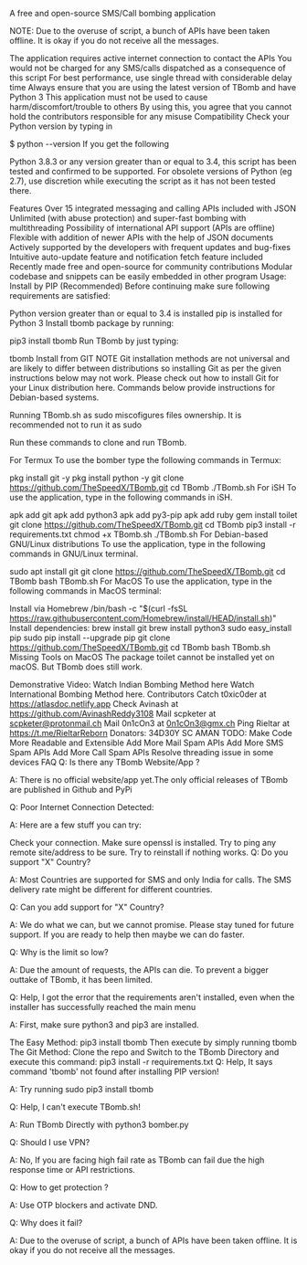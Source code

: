 A free and open-source SMS/Call bombing application

NOTE:
Due to the overuse of script, a bunch of APIs have been taken offline. It is okay if you do not receive all the messages.

The application requires active internet connection to contact the APIs
You would not be charged for any SMS/calls dispatched as a consequence of this script
For best performance, use single thread with considerable delay time
Always ensure that you are using the latest version of TBomb and have Python 3
This application must not be used to cause harm/discomfort/trouble to others
By using this, you agree that you cannot hold the contributors responsible for any misuse
Compatibility
Check your Python version by typing in

$ python --version
If you get the following

Python 3.8.3
or any version greater than or equal to 3.4, this script has been tested and confirmed to be supported. For obsolete versions of Python (eg 2.7), use discretion while executing the script as it has not been tested there.

Features
Over 15 integrated messaging and calling APIs included with JSON
Unlimited (with abuse protection) and super-fast bombing with multithreading
Possibility of international API support (APIs are offline)
Flexible with addition of newer APIs with the help of JSON documents
Actively supported by the developers with frequent updates and bug-fixes
Intuitive auto-update feature and notification fetch feature included
Recently made free and open-source for community contributions
Modular codebase and snippets can be easily embedded in other program
Usage:
Install by PIP (Recommended)
Before continuing make sure following requirements are satisfied:

Python version greater than or equal to 3.4 is installed
pip is installed for Python 3
Install tbomb package by running:

pip3 install tbomb
Run TBomb by just typing:

tbomb
Install from GIT
NOTE
Git installation methods are not universal and are likely to differ between distributions so installing Git as per the given instructions below may not work. Please check out how to install Git for your Linux distribution here. Commands below provide instructions for Debian-based systems.

Running TBomb.sh as sudo miscofigures files ownership. It is recommended not to run it as sudo

Run these commands to clone and run TBomb.

For Termux
To use the bomber type the following commands in Termux:

pkg install git -y 
pkg install python -y 
git clone https://github.com/TheSpeedX/TBomb.git
cd TBomb
./TBomb.sh
For iSH
To use the application, type in the following commands in iSH.

apk add git
apk add python3
apk add py3-pip
apk add ruby
gem install toilet
git clone https://github.com/TheSpeedX/TBomb.git
cd TBomb
pip3 install -r requirements.txt
chmod +x TBomb.sh
./TBomb.sh
For Debian-based GNU/Linux distributions
To use the application, type in the following commands in GNU/Linux terminal.

sudo apt install git
git clone https://github.com/TheSpeedX/TBomb.git
cd TBomb
bash TBomb.sh
For MacOS
To use the application, type in the following commands in MacOS terminal:

Install via Homebrew
/bin/bash -c "$(curl -fsSL https://raw.githubusercontent.com/Homebrew/install/HEAD/install.sh)"
Install dependencies:
brew install git
brew install python3
sudo easy_install pip
sudo pip install --upgrade pip
git clone https://github.com/TheSpeedX/TBomb.git
cd TBomb
bash TBomb.sh
Missing Tools on MacOS
The package toilet cannot be installed yet on macOS. But TBomb does still work.

Demonstrative Video:
Watch Indian Bombing Method here
Watch International Bombing Method here.
Contributors
Catch t0xic0der at https://atlasdoc.netlify.app
Check Avinash at https://github.com/AvinashReddy3108
Mail scpketer at scpketer@protonmail.ch
Mail 0n1cOn3 at 0n1cOn3@gmx.ch
Ping Rieltar at https://t.me/RieltarReborn
Donators:
34D30Y
SC AMAN
TODO:
 Make Code More Readable and Extensible
 Add More Mail Spam APIs
 Add More SMS Spam APIs
 Add More Call Spam APIs
 Resolve threading issue in some devices
FAQ
Q: Is there any TBomb Website/App ?

A: There is no official website/app yet.The only official releases of TBomb are published in Github and PyPi

Q: Poor Internet Connection Detected:

A: Here are a few stuff you can try:

Check your connection.
Make sure openssl is installed.
Try to ping any remote site/address to be sure.
Try to reinstall if nothing works.
Q: Do you support "X" Country?

A: Most Countries are supported for SMS and only India for calls. The SMS delivery rate might be different for different countries.

Q: Can you add support for "X" Country?

A: We do what we can, but we cannot promise. Please stay tuned for future support. If you are ready to help then maybe we can do faster.

Q: Why is the limit so low?

A: Due the amount of requests, the APIs can die. To prevent a bigger outtake of TBomb, it has been limited.

Q: Help, I got the error that the requirements aren't installed, even when the installer has successfully reached the main menu

A: First, make sure python3 and pip3 are installed.

The Easy Method:
pip3 install tbomb
Then execute by simply running tbomb
The Git Method:
Clone the repo and Switch to the TBomb Directory and execute this command:
pip3 install -r requirements.txt
Q: Help, It says command 'tbomb' not found after installing PIP version!

A: Try running sudo pip3 install tbomb

Q: Help, I can't execute TBomb.sh!

A: Run TBomb Directly with python3 bomber.py

Q: Should I use VPN?

A: No, If you are facing high fail rate as TBomb can fail due the high response time or API restrictions.

Q: How to get protection ?

A: Use OTP blockers and activate DND.

Q: Why does it fail?

A: Due to the overuse of script, a bunch of APIs have been taken offline. It is okay if you do not receive all the messages.
